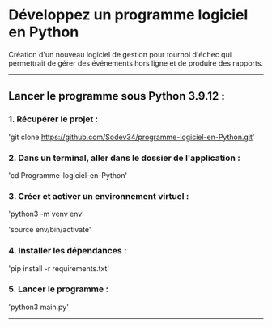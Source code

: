 # Développez un programme logiciel en Python

Création d'un nouveau logiciel de gestion pour tournoi 
d'échec qui permettrait de gérer des événements hors 
ligne et de produire des rapports.

____
## Lancer le programme sous Python 3.9.12 :

### 1. Récupérer le projet :

'git clone https://github.com/Sodev34/programme-logiciel-en-Python.git'

### 2. Dans un terminal, aller dans le dossier de l'application :

'cd Programme-logiciel-en-Python'
### 3. Créer et activer un environnement virtuel :

'python3 -m venv env'

'source env/bin/activate'

### 4. Installer les dépendances :

'pip install -r requirements.txt'

### 5. Lancer le programme :

'python3 main.py'


____
 
